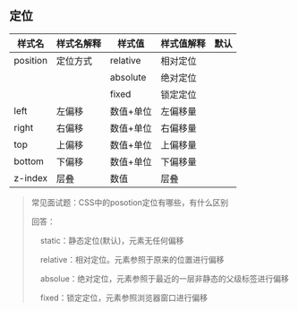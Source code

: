 ## 定位

| 样式名      | 样式名解释 | 样式值      | 样式值解释 | 默认  |
| -------- | ----- | -------- | ----- | --- |
| position | 定位方式  | relative | 相对定位  |     |
|          |       | absolute | 绝对定位  |     |
|          |       | fixed    | 锁定定位  |     |
| left     | 左偏移   | 数值+单位    | 左偏移量  |     |
| right    | 右偏移   | 数值+单位    | 右偏移量  |     |
| top      | 上偏移   | 数值+单位    | 上偏移量  |     |
| bottom   | 下偏移   | 数值+单位    | 下偏移量  |     |
| z-index  | 层叠    | 数值       | 层叠    |     |



> 常见面试题：CSS中的posotion定位有哪些，有什么区别
> 
> 回答：
> 
>     static：静态定位(默认)，元素无任何偏移
> 
>     relative：相对定位。元素参照于原来的位置进行偏移
> 
>     absolue：绝对定位，元素参照于最近的一层非静态的父级标签进行偏移
> 
>     fixed：锁定定位，元素参照浏览器窗口进行偏移
